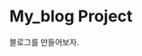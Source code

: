 # My_blog Project

블로그를 만들어보자.

<!-- https://www.erdcloud.com/d/Nc268EwQ8d2csQMXe


로그인하고 세션유지시간 1시간
시크릿키 가리기

글생성, 글수정, 프로필

 회원가입 시 바로 로그인상태로 유지

로고이미지
댓글


썸네일 위에는 round밑에는 round제거

이미지나 파일을 저장할때 uuid로 바꿔서 저장
-->
